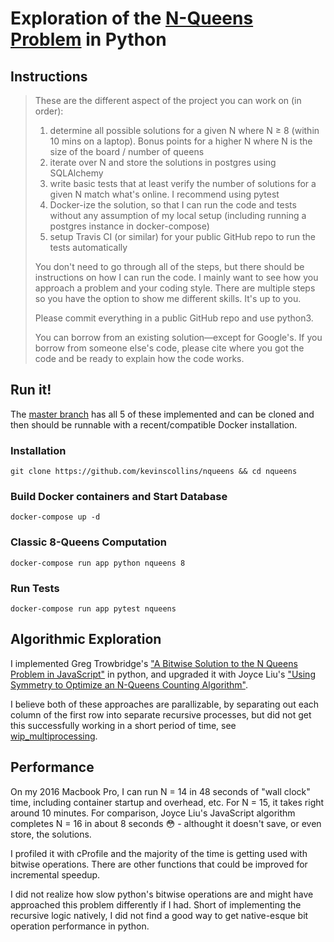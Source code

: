 # Exploration of the [N-Queens Problem](https://en.wikipedia.org/wiki/Eight_queens_puzzle) in Python

## Instructions 

> These are the different aspect of the project you can work on (in order):
> 1. determine all possible solutions for a given N where N ≥ 8 (within 10 mins on a laptop). Bonus points for a higher N where N is the size of the board / number of queens
> 2. iterate over N and store the solutions in postgres using SQLAlchemy
> 3. write basic tests that at least verify the number of solutions for a given N match what's online. I recommend using pytest
> 4. Docker-ize the solution, so that I can run the code and tests without any assumption of my local setup (including running a postgres instance in docker-compose)
> 5. setup Travis CI (or similar) for your public GitHub repo to run the tests automatically
>
> You don't need to go through all of the steps, but there should be instructions on how I can run the code. I mainly want to see how you approach a problem and your coding style. There are multiple steps so you have the option to show me different skills. It's up to you.
>
> Please commit everything in a public GitHub repo and use python3.
>
> You can borrow from an existing solution—except for Google's. If you borrow from someone else's code, please cite where you got the code and be ready to explain how the code works.

## Run it!

The [master branch](https://github.com/kevinscollins/nqueens) has all 5 of these implemented and can be cloned and then should be runnable
with a recent/compatible Docker installation.

### Installation

`git clone https://github.com/kevinscollins/nqueens && cd nqueens`

### Build Docker containers and Start Database

`docker-compose up -d`

### Classic 8-Queens Computation

`docker-compose run app python nqueens 8`

### Run Tests

`docker-compose run app pytest nqueens`

## Algorithmic Exploration

I implemented Greg Trowbridge's ["A Bitwise Solution to the N Queens Problem in JavaScript"](http://gregtrowbridge.com/a-bitwise-solution-to-the-n-queens-problem-in-javascript/)
in python, and upgraded it with Joyce Liu's ["Using Symmetry to Optimize an N-Queens Counting Algorithm"](http://liujoycec.github.io/2015/09/20/n_queens_symmetry/). 

I believe both of these approaches are parallizable, by separating out each column of the first row into separate recursive processes, 
but did not get this successfully working in a short period of time, see [wip_multiprocessing](https://github.com/kevinscollins/nqueens/tree/wip_multiprocessing).

## Performance

On my 2016 Macbook Pro, I can run N = 14 in 48 seconds of "wall clock" time, including container startup and overhead, etc. For N = 15, it takes right around 10 minutes.
For comparison, Joyce Liu's JavaScript algorithm completes N = 16 in about 8 seconds 😳 - althought it doesn't save, or even store, the solutions.

I profiled it with cProfile and the majority of the time is getting used with bitwise operations. There are other functions that could be improved for incremental speedup.

I did not realize how slow python's bitwise operations are and might have approached this problem differently if I had. Short of implementing the recursive logic natively, 
I did not find a good way to get native-esque bit operation performance in python.


